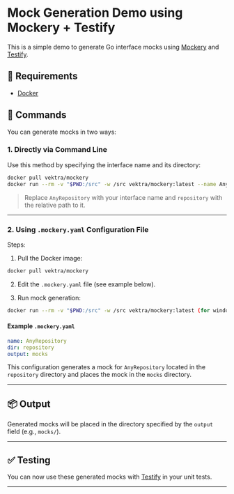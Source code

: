 # Mock Generation Demo using Mockery + Testify

This is a simple demo to generate Go interface mocks using [Mockery](https://github.com/vektra/mockery) and [Testify](https://github.com/stretchr/testify).

## 🧰 Requirements

- [Docker](https://www.docker.com/)

## 🚀 Commands

You can generate mocks in two ways:

### 1. Directly via Command Line

Use this method by specifying the interface name and its directory:

```bash
docker pull vektra/mockery
docker run --rm -v "$PWD:/src" -w /src vektra/mockery:latest --name AnyRepository --dir=repository (for windows)
```

> Replace `AnyRepository` with your interface name and `repository` with the relative path to it.

---

### 2. Using `.mockery.yaml` Configuration File

Steps:

1. Pull the Docker image:

```bash
docker pull vektra/mockery
```

2. Edit the `.mockery.yaml` file (see example below).

3. Run mock generation:

```bash
docker run --rm -v "$PWD:/src" -w /src vektra/mockery:latest (for windows)
```

#### Example `.mockery.yaml`

```yaml
name: AnyRepository
dir: repository
output: mocks
```

This configuration generates a mock for `AnyRepository` located in the `repository` directory and places the mock in the `mocks` directory.

---

## 📦 Output

Generated mocks will be placed in the directory specified by the `output` field (e.g., `mocks/`).

---

## ✅ Testing

You can now use these generated mocks with [Testify](https://github.com/stretchr/testify) in your unit tests.

---